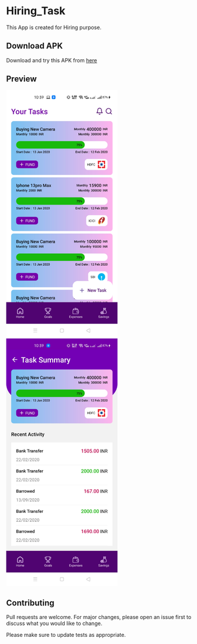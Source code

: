 # Hiring_Task

This App is created for Hiring purpose.<br />

## Download APK
Download and try this APK from [here](https://github.com/balki14101/Hiring_Task/releases)


## Preview


<img src="https://github.com/balki14101/Hiring_Task/blob/master/src/Assets/ScreenShots/1.jpg" width=300 >
<img src="https://github.com/balki14101/Hiring_Task/blob/master/src/Assets/ScreenShots/2.jpg" width=300 >

## Contributing
Pull requests are welcome. For major changes, please open an issue first to discuss what you would like to change.

Please make sure to update tests as appropriate.
